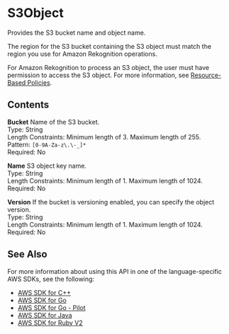 # S3Object<a name="API_S3Object"></a>

Provides the S3 bucket name and object name\.

The region for the S3 bucket containing the S3 object must match the region you use for Amazon Rekognition operations\.

For Amazon Rekognition to process an S3 object, the user must have permission to access the S3 object\. For more information, see [Resource\-Based Policies](access-control-overview.md#manage-access-resource-policies)\. 

## Contents<a name="API_S3Object_Contents"></a>

 **Bucket**   <a name="rekognition-Type-S3Object-Bucket"></a>
Name of the S3 bucket\.  
Type: String  
Length Constraints: Minimum length of 3\. Maximum length of 255\.  
Pattern: `[0-9A-Za-z\.\-_]*`   
Required: No

 **Name**   <a name="rekognition-Type-S3Object-Name"></a>
S3 object key name\.  
Type: String  
Length Constraints: Minimum length of 1\. Maximum length of 1024\.  
Required: No

 **Version**   <a name="rekognition-Type-S3Object-Version"></a>
If the bucket is versioning enabled, you can specify the object version\.   
Type: String  
Length Constraints: Minimum length of 1\. Maximum length of 1024\.  
Required: No

## See Also<a name="API_S3Object_SeeAlso"></a>

For more information about using this API in one of the language\-specific AWS SDKs, see the following:
+  [AWS SDK for C\+\+](https://docs.aws.amazon.com/goto/SdkForCpp/rekognition-2016-06-27/S3Object) 
+  [AWS SDK for Go](https://docs.aws.amazon.com/goto/SdkForGoV1/rekognition-2016-06-27/S3Object) 
+  [AWS SDK for Go \- Pilot](https://docs.aws.amazon.com/goto/SdkForGoPilot/rekognition-2016-06-27/S3Object) 
+  [AWS SDK for Java](https://docs.aws.amazon.com/goto/SdkForJava/rekognition-2016-06-27/S3Object) 
+  [AWS SDK for Ruby V2](https://docs.aws.amazon.com/goto/SdkForRubyV2/rekognition-2016-06-27/S3Object) 